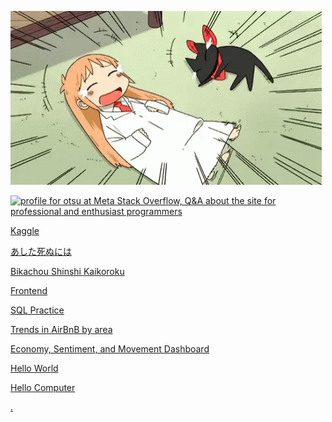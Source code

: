 ![gif](nichijou.gif)

<a href="https://meta.stackoverflow.com/users/5814011/otsu"><img src="https://meta.stackoverflow.com/users/flair/5814011.png" width="208" height="58" alt="profile for otsu at Meta Stack Overflow, Q&amp;A about the site for professional and enthusiast programmers" title="profile for otsu at Meta Stack Overflow, Q&amp;A about the site for professional and enthusiast programmers"></a>

[Kaggle](https://www.kaggle.com/chrispr)

[あした死ぬには](http://webcomic.ohtabooks.com/ashita/)

[Bikachou Shinshi Kaikoroku](https://chap.manganelo.com/manga-ny89218/chapter-1)

[Frontend](https://codepen.io/topics/)

[SQL Practice](https://data.stackexchange.com/stackoverflow/queries)

[Trends in AirBnB by area](https://www.airdna.co/vacation-rental-data/app/jp/hiroshima-ken/naka-ku/overview)

[Economy, Sentiment, and Movement Dashboard](https://www2.deloitte.com/ca/en/pages/about-deloitte/articles/covid-dashboard.html?is=5e8d4f149b0f225dde35ccbe)

[Hello World](https://www.shodan.io/search?query=ver2.4+rev0+country%3A%22JP%22+has_screenshot%3Atrue)

[Hello Computer](https://yomi.yoroi.company/upload)

[.](https://opendata.rapid7.com/)

[ ](https://bazaar.abuse.ch/)

[](https://www.exploit-db.com/google-hacking-database)
